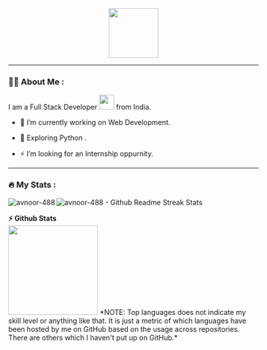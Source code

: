 <div id="header" align="center">
  <img src="https://media.giphy.com/media/M9gbBd9nbDrOTu1Mqx/giphy.gif" width="100"/>
</div>


---

### :man_technologist: About Me :
I am a Full Stack Developer <img src="https://media.giphy.com/media/WUlplcMpOCEmTGBtBW/giphy.gif" width="30"> from India.
- :telescope: I’m currently working on Web Development.

- :seedling: Exploring Python .

- :zap: I’m looking for an Internship oppurnity.

---

### :fire: My Stats :

<p><img align="left" src="https://github-readme-stats.vercel.app/api/top-langs?username=harjasDot&show_icons=true&theme=dark&locale=en&layout=compact" alt="avnoor-488" /></p>

<p>
  <img align="center" src="http://github-readme-streak-stats.herokuapp.com?user=harjasDot&theme=dark&hide_border=true" alt="avnoor-488 - Github Readme Streak Stats" />
</p>
<summary><b>⚡ Github Stats</b></summary>
<img height="180em" src="https://github-readme-stats.vercel.app/api?username=harjasDot&show_icons=true&include_all_commits=true&count_private=true&hide_border=true&theme=dark" />
*NOTE: Top languages does not indicate my skill level or anything like that. It is just a metric of which languages have been hosted by me on GitHub based on the usage across repositories. There are others which I haven't put up on GitHub.*
